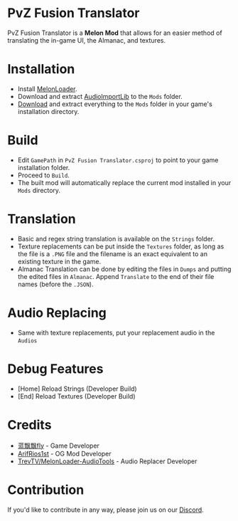 # PvZ Fusion Translator
PvZ Fusion Translator is a **Melon Mod** that allows for an easier method of translating the in-game UI, the Almanac, and textures.

# Installation
- Install [MelonLoader](https://melonwiki.xyz/#/modders/quickstart).
- Download and extract [AudioImportLib](https://thunderstore.io/c/bonelab/p/TrevTV/AudioImportLib/) to the `Mods` folder.
- [Download](https://github.com/Dynamixus/PvZ-Fusion-Translator/releases/latest) and extract everything to the `Mods` folder in your game's installation directory.

# Build
- Edit `GamePath` in `PvZ Fusion Translator.csproj` to point to your game installation folder.
- Proceed to `Build`.
- The built mod will automatically replace the current mod installed in your `Mods` directory.

# Translation
- Basic and regex string translation is available on the `Strings` folder.
- Texture replacements can be put inside the `Textures` folder, as long as the file is a `.PNG` file and the filename is an exact equivalent to an existing texture in the game.
- Almanac Translation can be done by editing the files in `Dumps` and putting the edited files in `Almanac`. Append `Translate` to the end of their file names (before the `.JSON`).

# Audio Replacing
- Same with texture replacements, put your replacement audio in the `Audios`

# Debug Features
- [Home] Reload Strings (Developer Build)
- [End] Reload Textures (Developer Build)

# Credits
- [蓝飘飘fly](https://space.bilibili.com/3546619314178489) - Game Developer
- [ArifRios1st](https://github.com/ArifRios1st/PVZ-Hyper-Fusion-Mod) - OG Mod Developer
- [TrevTV/MelonLoader-AudioTools](https://github.com/TrevTV/MelonLoader-AudioTools) - Audio Replacer Developer

# Contribution
If you'd like to contribute in any way, please join us on our [Discord](https://discord.gg/DPAC5ZVJ8T).

